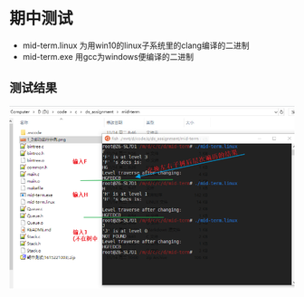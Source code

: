 # 期中测试
- mid-term.linux 为用win10的linux子系统里的clang编译的二进制
- mid-term.exe  用gcc为windows便编译的二进制
## 测试结果
![test](success.png)
